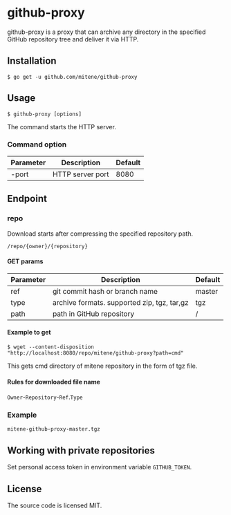 # github-proxy

github-proxy is a proxy that can archive any directory in the specified GitHub repository tree and deliver it via HTTP.

## Installation


```
$ go get -u github.com/mitene/github-proxy
```

## Usage

```
$ github-proxy [options]
```

The command starts the HTTP server.

### Command option

| Parameter | Description | Default |
|-----------|---------------------------------------------|---------|
| -port | HTTP server port | 8080 |


## Endpoint

### repo

Download starts after compressing the specified repository path.

```
/repo/{owner}/{repository}
```

#### GET params

| Parameter | Description | Default |
|-----------|---------------------------------------------|---------|
| ref | git commit hash or branch name | master |
| type | archive formats. supported zip, tgz, tar,gz | tgz |
| path | path in GitHub repository | / |


#### Example to get

```
$ wget --content-disposition "http://localhost:8080/repo/mitene/github-proxy?path=cmd"
```

This gets cmd directory of mitene repository in the form of tgz file.

#### Rules for downloaded file name

`Owner`-`Repository`-`Ref`.`Type`

### Example

`mitene-github-proxy-master.tgz`

## Working with private repositories

Set personal access token in environment variable `GITHUB_TOKEN`.

## License

The source code is licensed MIT.
